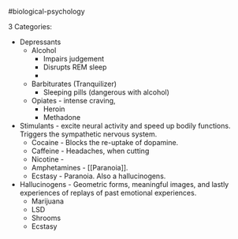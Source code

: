 #biological-psychology 

3 Categories:
* Depressants
	* Alcohol
		* Impairs judgement
		* Disrupts REM sleep
		* 
	* Barbiturates (Tranquilizer)
		* Sleeping pills (dangerous with alcohol)
	* Opiates - intense craving, 
		* Heroin
		* Methadone
* Stimulants - excite neural activity and speed up bodily functions. Triggers the sympathetic nervous system. 
	* Cocaine - Blocks the re-uptake of dopamine. 
	* Caffeine - Headaches, when cutting
	* Nicotine - 
	* Amphetamines -  [[Paranoia]]. 
	* Ecstasy - Paranoia. Also a hallucinogens. 
* Hallucinogens - Geometric forms, meaningful images, and lastly experiences of replays of past emotional experiences. 
	* Marijuana
	* LSD
	* Shrooms
	* Ecstasy